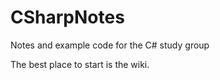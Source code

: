 CSharpNotes
===========

Notes and example code for the C# study group

The best place to start is the wiki.
